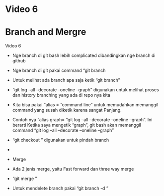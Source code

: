 # Video 6
# Branch and Mergre


Video 6

-	Nge branch di git bash lebih complicated dibandingkan nge branch di github
-	Nge branch di git pakai command “git branch <nama branch>
-	Untuk melihat ada branch apa saja ketik “git branch”
-	“git log –all –decorate –oneline –graph” digunakan untuk melihat proses dan history branching yang ada di repo nya kita
-	Kita bisa pakai “alias <variable name>= “command line” untuk memudahkan memanggil command yang susah diketik karena sangat Panjang.
-	Contoh nya “alias graph= “git log –all –decorate –oneline –graph”. Ini berarti Ketika saya mengetik “graph”, git bash akan memanggil command “git log –all –decorate –oneline –graph”
-	“git checkout <nama branch>” digunakan untuk pindah branch
-	 

-	Merge
-	Ada 2 jenis merge, yaitu Fast forward dan three way merge
-	“git merge <nama branch>”
-	Untuk mendelete branch pakai “git branch -d <nama branch>”
